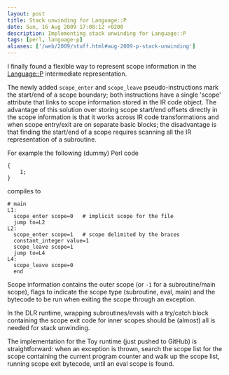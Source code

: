 ```yaml
---
layout: post
title: Stack unwinding for Language::P
date: Sun, 16 Aug 2009 17:08:12 +0200
description: Implementing stack unwinding for Language::P
tags: [perl, language-p]
aliases: ['/web/2009/stuff.html#aug-2009-p-stack-unwinding']
---
```

I finally found a flexible way to represent scope information in the
<a href="http://github.com/mbarbon/language-p/tree/master">Language::P</a>
intermediate representation.

The newly added `scope_enter` and `scope_leave` pseudo-instructions
mark the start/end of a scope boundary; both instructions have a single
'scope' attribute that links to scope information stored in the IR
code object.  The advantage of this solution over storing scope
start/end offsets directly in the scope information is that it works
across IR code transformations and when scope entry/exit are on
separate basic blocks; the disadvantage is that finding the start/end
of a scope requires scanning all the IR representation of a
subroutine.

For example the following (dummy) Perl code

    {
        1;
    }

compiles to

    # main
    L1:
      scope_enter scope=0   # implicit scope for the file
      jump to=L2
    L2:
      scope_enter scope=1   # scope delimited by the braces
      constant_integer value=1
      scope_leave scope=1
      jump to=L4
    L4:
      scope_leave scope=0
      end

Scope information contains the outer scope (or `-1` for a
subroutine/main scope), flags to indicate the scope type (subroutine,
eval, main) and the bytecode to be run when exiting the scope through
an exception.

In the DLR runtime, wrapping subroutines/evals with a try/catch block
containing the scope exit code for inner scopes should be (almost) all
is needed for stack unwinding.

The implementation for the Toy runtime (just pushed to GitHub) is
straightforward: when an exception is thrown, search the scope list
for the scope containing the current program counter and walk up the
scope list, running scope exit bytecode, until an eval scope is found.
